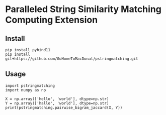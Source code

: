 # Paralleled String Similarity Matching Computing Extension
## Install
```
pip install pybind11
pip install git+https://github.com/GoHomeToMacDonal/pstringmatching.git
```

## Usage
```
import pstringmatching
import numpy as np

X = np.array(['hello', 'world'], dtype=np.str)
Y = np.array(['hallo', 'world'], dtype=np.str)
print(pstringmatching.pairwise_bigram_jaccard(X, Y))
```